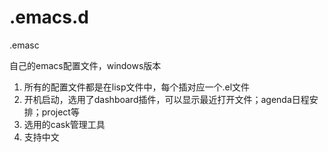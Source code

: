 # .emacs.d
.emasc

自己的emacs配置文件，windows版本

1. 所有的配置文件都是在lisp文件中，每个插对应一个.el文件
2. 开机启动，选用了dashboard插件，可以显示最近打开文件；agenda日程安排；project等
3. 选用的cask管理工具
4. 支持中文
